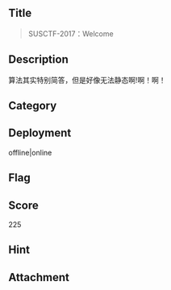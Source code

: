 ## Title
>  SUSCTF-2017：Welcome

## Description

算法其实特别简答，但是好像无法静态啊!啊！啊！

## Category

## Deployment

offline|online                                        

## Flag

## Score

225

## Hint

## Attachment


